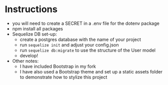 # Instructions

- you will need to create a SECRET in a .env file for the dotenv package
- npm install all packages
- Sequelize DB set-up:
    - create a postgres database with the name of your project
    - run `sequelize init` and adjust your config.json
    - run `sequelize db:migrate` to use the structure of the User model
    - develop!
- Other notes:
    - I have included Bootstrap in my fork
    - I have also used a Bootstrap theme and set up a static assets folder to demonstrate how to stylize this project